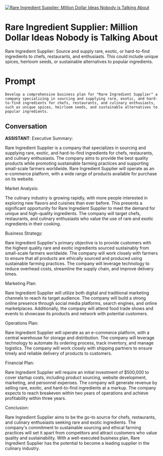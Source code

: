 
[![Rare Ingredient Supplier: Million Dollar Ideas Nobody is Talking About](https://flow-prompt-covers.s3.us-west-1.amazonaws.com/icon/realistic/real_3.png)]()
# Rare Ingredient Supplier: Million Dollar Ideas Nobody is Talking About 
Rare Ingredient Supplier: Source and supply rare, exotic, or hard-to-find ingredients to chefs, restaurants, and enthusiasts. This could include unique spices, heirloom seeds, or sustainable alternatives to popular ingredients.

# Prompt

```
Develop a comprehensive business plan for "Rare Ingredient Supplier" a company specializing in sourcing and supplying rare, exotic, and hard-to-find ingredients for chefs, restaurants, and culinary enthusiasts, such as unique spices, heirloom seeds, and sustainable alternatives to popular ingredients.
```

## Conversation

**ASSISTANT**: Executive Summary:

Rare Ingredient Supplier is a company that specializes in sourcing and supplying rare, exotic, and hard-to-find ingredients for chefs, restaurants, and culinary enthusiasts. The company aims to provide the best quality products while promoting sustainable farming practices and supporting small-scale farmers worldwide. Rare Ingredient Supplier will operate as an e-commerce platform, with a wide range of products available for purchase on its website.



Market Analysis:

The culinary industry is growing rapidly, with more people interested in exploring new flavors and cuisines than ever before. This presents a significant opportunity for Rare Ingredient Supplier to meet the demand for unique and high-quality ingredients. The company will target chefs, restaurants, and culinary enthusiasts who value the use of rare and exotic ingredients in their cooking.



Business Strategy:

Rare Ingredient Supplier's primary objective is to provide customers with the highest quality rare and exotic ingredients sourced sustainably from small-scale farmers worldwide. The company will work closely with farmers to ensure that all products are ethically sourced and produced using sustainable farming practices. The company will leverage technology to reduce overhead costs, streamline the supply chain, and improve delivery times.



Marketing Plan:

Rare Ingredient Supplier will utilize both digital and traditional marketing channels to reach its target audience. The company will build a strong online presence through social media platforms, search engines, and online marketplaces. Additionally, the company will attend food trade shows and events to showcase its products and network with potential customers.



Operations Plan:

Rare Ingredient Supplier will operate as an e-commerce platform, with a central warehouse for storage and distribution. The company will leverage technology to automate its ordering process, track inventory, and manage logistics. The company will work closely with shipping partners to ensure timely and reliable delivery of products to customers.



Financial Plan:

Rare Ingredient Supplier will require an initial investment of $500,000 to cover startup costs, including product sourcing, website development, marketing, and personnel expenses. The company will generate revenue by selling rare, exotic, and hard-to-find ingredients at a markup. The company expects to reach breakeven within two years of operations and achieve profitability within three years.



Conclusion:

Rare Ingredient Supplier aims to be the go-to source for chefs, restaurants, and culinary enthusiasts seeking rare and exotic ingredients. The company's commitment to sustainable sourcing and ethical farming practices will set it apart from competitors and attract customers who value quality and sustainability. With a well-executed business plan, Rare Ingredient Supplier has the potential to become a leading supplier in the culinary industry.


